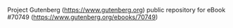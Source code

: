 Project Gutenberg (https://www.gutenberg.org) public repository for
eBook #70749 (https://www.gutenberg.org/ebooks/70749)
